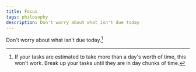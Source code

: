 ```yaml
---
title: Focus
tags: philosophy
description: Don't worry about what isn't due today
---
```


Don't worry about what isn't due today.[^1]

[^1]: If your tasks are estimated to take more than a day's worth of time, this won't work. Break up your tasks until they are in day chunks of time.
